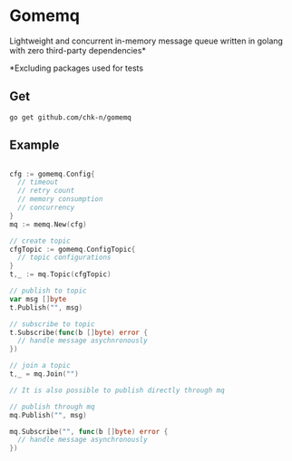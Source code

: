 # Gomemq

Lightweight and concurrent in-memory message queue written in golang with zero third-party dependencies*


\*Excluding packages used for tests

## Get

`go get github.com/chk-n/gomemq`

## Example

```go

cfg := gomemq.Config{
  // timeout
  // retry count
  // memory consumption
  // concurrency
}
mq := memq.New(cfg)

// create topic
cfgTopic := gomemq.ConfigTopic{
  // topic configurations
}
t,_ := mq.Topic(cfgTopic)

// publish to topic
var msg []byte
t.Publish("", msg)

// subscribe to topic
t.Subscribe(func(b []byte) error {
  // handle message asychnronously
})

// join a topic
t,_ = mq.Join("")

// It is also possible to publish directly through mq

// publish through mq
mq.Publish("", msg)

mq.Subscribe("", func(b []byte) error {
  // handle message asynchronously
})
```
